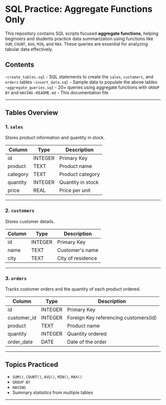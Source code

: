 # SQL Practice: Aggregate Functions Only

This repository contains SQL scripts focused **aggregate functions**, helping beginners and students practice data summarization using functions like `SUM`, `COUNT`, `AVG`, `MIN`, and `MAX`. These queries are essential for analyzing tabular data effectively.

##  Contents

 -`create_tables.sql`  - SQL statements to create the `sales`, `customers`, and `orders` tables 
 -`insert_data.sql`    - Sample data to populate the above tables             
 -`aggregate_queries.sql` - 20+ queries using aggregate functions with `GROUP BY` and `HAVING` 
 -`README.md`          - This documentation file                              

---

##  Tables Overview

### 1. `sales`

Stores product information and quantity in stock.

| Column   | Type    | Description                |
|----------|---------|----------------------------|
| id       | INTEGER | Primary Key                |
| product  | TEXT    | Product name               |
| category | TEXT    | Product category           |
| quantity | INTEGER | Quantity in stock          |
| price    | REAL    | Price per unit             |

---

### 2. `customers`

Stores customer details.

| Column | Type    | Description          |
|--------|---------|----------------------|
| id     | INTEGER | Primary Key          |
| name   | TEXT    | Customer's name      |
| city   | TEXT    | City of residence    |

---

### 3. `orders`

Tracks customer orders and the quantity of each product ordered.

| Column      | Type    | Description                      |
|-------------|---------|----------------------------------|
| id          | INTEGER | Primary Key                      |
| customer_id | INTEGER | Foreign Key referencing customers(id) |
| product     | TEXT    | Product name                     |
| quantity    | INTEGER | Quantity ordered                 |
| order_date  | DATE    | Date of the order                |

---

##  Topics Practiced

- `SUM()`, `COUNT()`, `AVG()`, `MIN()`, `MAX()`
- `GROUP BY`
- `HAVING`
- Summary statistics from multiple tables

---







